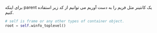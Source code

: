 برای اینکه parent یک کانتینر مثل فریم را به دست آوریم می توانیم از کد زیر استفاده کنیم.

```python
# self is frame or any other types of container object.
root = self.winfo_toplevel()
```

